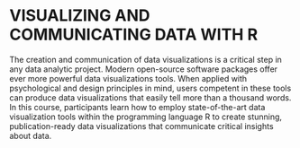 # VISUALIZING AND COMMUNICATING DATA WITH R

The creation and communication of data visualizations is a critical step in any data analytic project. Modern open-source software packages offer ever more powerful data visualizations tools. When applied with psychological and design principles in mind, users competent in these tools can produce data visualizations that easily tell more than a thousand words. In this course, participants learn how to employ state-of-the-art data visualization tools within the programming language R to create stunning, publication-ready data visualizations that communicate critical insights about data.